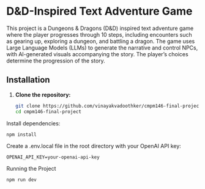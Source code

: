 # D&D-Inspired Text Adventure Game

This project is a Dungeons & Dragons (D&D) inspired text adventure game where the player progresses through 10 steps, including encounters such as gearing up, exploring a dungeon, and battling a dragon. The game uses Large Language Models (LLMs) to generate the narrative and control NPCs, with AI-generated visuals accompanying the story. The player’s choices determine the progression of the story.

## Installation

1. **Clone the repository:**

   ```bash
   git clone https://github.com/vinayakvadoothker/cmpm146-final-project
   cd cmpm146-final-project
Install dependencies:

```npm install```


Create a .env.local file in the root directory with your OpenAI API key:

```OPENAI_API_KEY=your-openai-api-key```

Running the Project

```npm run dev```
